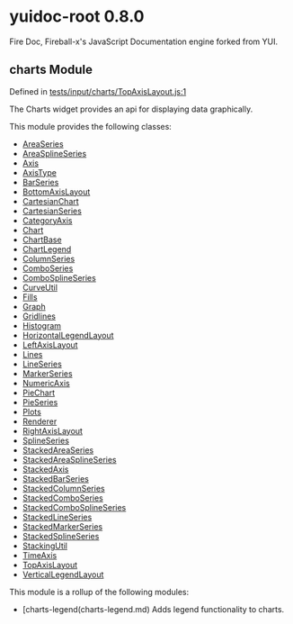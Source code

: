 
# yuidoc-root 0.8.0

Fire Doc, Fireball-x&#x27;s JavaScript Documentation engine forked from YUI.


## charts Module



Defined in [tests/input/charts/TopAxisLayout.js:1](../files/tests_input_charts_TopAxisLayout.js.html#l1)



The Charts widget provides an api for displaying data
graphically.


This module provides the following classes:
  - [AreaSeries](../classes/AreaSeries.md)
  - [AreaSplineSeries](../classes/AreaSplineSeries.md)
  - [Axis](../classes/Axis.md)
  - [AxisType](../classes/AxisType.md)
  - [BarSeries](../classes/BarSeries.md)
  - [BottomAxisLayout](../classes/BottomAxisLayout.md)
  - [CartesianChart](../classes/CartesianChart.md)
  - [CartesianSeries](../classes/CartesianSeries.md)
  - [CategoryAxis](../classes/CategoryAxis.md)
  - [Chart](../classes/Chart.md)
  - [ChartBase](../classes/ChartBase.md)
  - [ChartLegend](../classes/ChartLegend.md)
  - [ColumnSeries](../classes/ColumnSeries.md)
  - [ComboSeries](../classes/ComboSeries.md)
  - [ComboSplineSeries](../classes/ComboSplineSeries.md)
  - [CurveUtil](../classes/CurveUtil.md)
  - [Fills](../classes/Fills.md)
  - [Graph](../classes/Graph.md)
  - [Gridlines](../classes/Gridlines.md)
  - [Histogram](../classes/Histogram.md)
  - [HorizontalLegendLayout](../classes/HorizontalLegendLayout.md)
  - [LeftAxisLayout](../classes/LeftAxisLayout.md)
  - [Lines](../classes/Lines.md)
  - [LineSeries](../classes/LineSeries.md)
  - [MarkerSeries](../classes/MarkerSeries.md)
  - [NumericAxis](../classes/NumericAxis.md)
  - [PieChart](../classes/PieChart.md)
  - [PieSeries](../classes/PieSeries.md)
  - [Plots](../classes/Plots.md)
  - [Renderer](../classes/Renderer.md)
  - [RightAxisLayout](../classes/RightAxisLayout.md)
  - [SplineSeries](../classes/SplineSeries.md)
  - [StackedAreaSeries](../classes/StackedAreaSeries.md)
  - [StackedAreaSplineSeries](../classes/StackedAreaSplineSeries.md)
  - [StackedAxis](../classes/StackedAxis.md)
  - [StackedBarSeries](../classes/StackedBarSeries.md)
  - [StackedColumnSeries](../classes/StackedColumnSeries.md)
  - [StackedComboSeries](../classes/StackedComboSeries.md)
  - [StackedComboSplineSeries](../classes/StackedComboSplineSeries.md)
  - [StackedLineSeries](../classes/StackedLineSeries.md)
  - [StackedMarkerSeries](../classes/StackedMarkerSeries.md)
  - [StackedSplineSeries](../classes/StackedSplineSeries.md)
  - [StackingUtil](../classes/StackingUtil.md)
  - [TimeAxis](../classes/TimeAxis.md)
  - [TopAxisLayout](../classes/TopAxisLayout.md)
  - [VerticalLegendLayout](../classes/VerticalLegendLayout.md)


This module is a rollup of the following modules:
  - [charts-legend(charts-legend.md) Adds legend functionality to charts.
